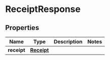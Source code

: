 

# ReceiptResponse


## Properties

| Name | Type | Description | Notes |
|------------ | ------------- | ------------- | -------------|
|**receipt** | [**Receipt**](Receipt.md) |  |  |



